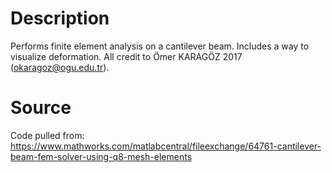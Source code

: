 # Description
Performs finite element analysis on a cantilever beam. Includes a way to visualize deformation.
All credit to  Ömer KARAGÖZ 2017 (okaragoz@ogu.edu.tr).

# Source
Code pulled from: https://www.mathworks.com/matlabcentral/fileexchange/64761-cantilever-beam-fem-solver-using-q8-mesh-elements
